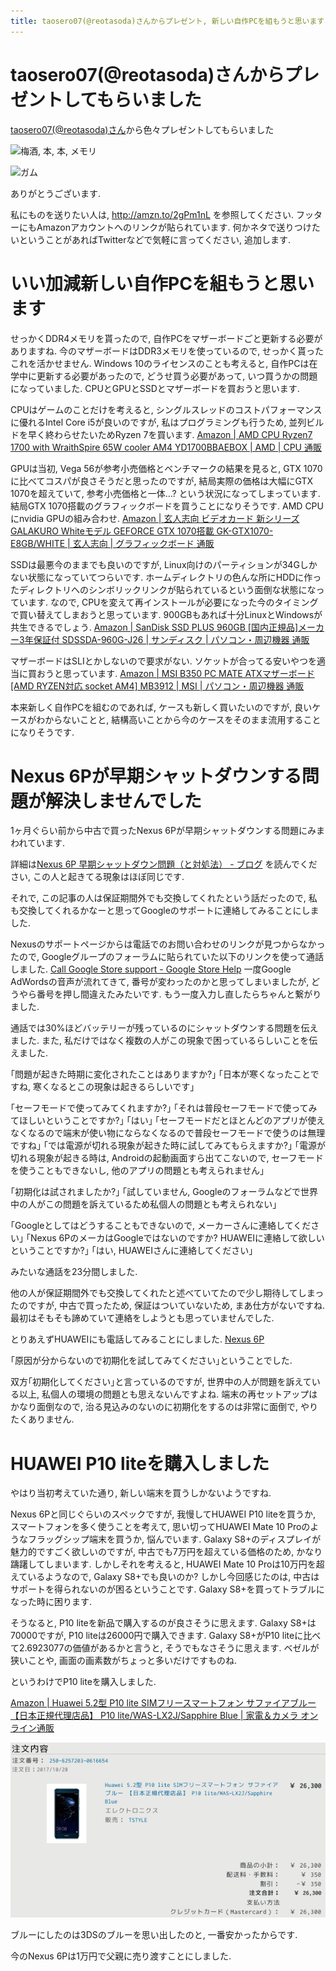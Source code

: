 ```yaml
---
title: taosero07(@reotasoda)さんからプレゼント, 新しい自作PCを組もうと思います, Nexus 6Pが早期シャットダウンする問題が未解決, HUAWEI P10 liteを購入しました
---
```


# taosero07(@reotasoda)さんからプレゼントしてもらいました

[taosero07(\@reotasoda)さん](https://twitter.com/reotasoda)から色々プレゼントしてもらいました

![梅酒, 本, 本, メモリ](/asset/IMG_20171027_204958.jpg)

![ガム](/asset/IMG_20171028_173334.jpg)

ありがとうございます.

私にものを送りたい人は,
<http://amzn.to/2gPm1nL>
を参照してください.
フッターにもAmazonアカウントへのリンクが貼られています.
何かネタで送りつけたいということがあればTwitterなどで気軽に言ってください,
追加します.

# いい加減新しい自作PCを組もうと思います

せっかくDDR4メモリを貰ったので,
自作PCをマザーボードごと更新する必要がありますね.
今のマザーボードはDDR3メモリを使っているので,
せっかく貰ったこれを活かせません.
Windows 10のライセンスのことも考えると,
自作PCは在学中に更新する必要があったので,
どうせ買う必要があって,
いつ買うかの問題になっていました.
CPUとGPUとSSDとマザーボードを買おうと思います.

CPUはゲームのことだけを考えると,
シングルスレッドのコストパフォーマンスに優れるIntel Core i5が良いのですが,
私はプログラミングも行うため,
並列ビルドを早く終わらせたいためRyzen 7を買います.
[Amazon | AMD CPU Ryzen7 1700 with WraithSpire 65W cooler AM4 YD1700BBAEBOX | AMD | CPU 通販](http://amzn.to/2yS2gmr)

GPUは当初,
Vega 56が参考小売価格とベンチマークの結果を見ると,
GTX 1070に比べてコスパが良さそうだと思ったのですが,
結局実際の価格は大幅にGTX 1070を超えていて,
参考小売価格と一体…?
という状況になってしまっています.
結局GTX 1070搭載のグラフィックボードを買うことになりそうです.
AMD CPUにnvidia GPUの組み合わせ.
[Amazon | 玄人志向 ビデオカード 新シリーズGALAKURO Whiteモデル GEFORCE GTX 1070搭載 GK-GTX1070-E8GB/WHITE | 玄人志向 | グラフィックボード 通販](http://amzn.to/2gQzyLY)

SSDは最悪今のままでも良いのですが,
Linux向けのパーティションが34Gしかない状態になっていてつらいです.
ホームディレクトリの色んな所にHDDに作ったディレクトリへのシンボリックリンクが貼られているという面倒な状態になっています.
なので,
CPUを変えて再インストールが必要になった今のタイミングで買い替えてしまおうと思っています.
900GBもあれば十分LinuxとWindowsが共生できるでしょう.
[Amazon | SanDisk SSD PLUS 960GB [国内正規品]メーカー3年保証付 SDSSDA-960G-J26 | サンディスク | パソコン・周辺機器 通販](http://amzn.to/2ySitZ2)

マザーボードはSLIとかしないので要求がない.
ソケットが合ってる安いやつを適当に買おうと思っています.
[Amazon | MSI B350 PC MATE ATXマザーボード [AMD RYZEN対応 socket AM4] MB3912 | MSI | パソコン・周辺機器 通販](http://amzn.to/2yY7SuZ)

本来新しく自作PCを組むのであれば,
ケースも新しく買いたいのですが,
良いケースがわからないことと,
結構高いことから今のケースをそのまま流用することになりそうです.

# Nexus 6Pが早期シャットダウンする問題が解決しませんでした

1ヶ月ぐらい前から中古で買ったNexus 6Pが早期シャットダウンする問題にみまわれています.

詳細は[Nexus 6P 早期シャットダウン問題（と対処法） - ブログ](http://xx-prime.hatenablog.com/entry/2017/01/24/222108)
を読んでください,
この人と起きてる現象はほぼ同じです.

それで,
この記事の人は保証期間外でも交換してくれたという話だったので,
私も交換してくれるかなーと思ってGoogleのサポートに連絡してみることにしました.

Nexusのサポートページからは電話でのお問い合わせのリンクが見つからなかったので,
Googleグループのフォーラムに貼られていた以下のリンクを使って通話しました.
[Call Google Store support - Google Store Help](https://support.google.com/store/answer/6178715?hl=en&vid=0-735557635920-1509173646370)
一度Google AdWordsの音声が流れてきて,
番号が変わったのかと思ってしまいましたが,
どうやら番号を押し間違えたみたいです.
もう一度入力し直したらちゃんと繋がりました.

通話では30%ほどバッテリーが残っているのにシャットダウンする問題を伝えました.
また,
私だけではなく複数の人がこの現象で困っているらしいことを伝えました.

｢問題が起きた時期に変化されたことはありますか?｣
｢日本が寒くなったことですね,
寒くなるとこの現象は起きるらしいです｣

｢セーフモードで使ってみてくれますか?｣
｢それは普段セーフモードで使ってみてほしいということですか?｣
｢はい｣
｢セーフモードだとほとんどのアプリが使えなくなるので端末が使い物にならなくなるので普段セーフモードで使うのは無理ですね｣
｢では電源が切れる現象が起きた時に試してみてもらえますか?｣
｢電源が切れる現象が起きる時は,
Androidの起動画面すら出てこないので,
セーフモードを使うこともできないし,
他のアプリの問題とも考えられません｣

｢初期化は試されましたか?｣
｢試していません,
Googleのフォーラムなどで世界中の人がこの問題を訴えているため私個人の問題とも考えられない｣

｢Googleとしてはどうすることもできないので,
メーカーさんに連絡してください｣
｢Nexus 6PのメーカはGoogleではないのですか?
HUAWEIに連絡して欲しいということですか?｣
｢はい,
HUAWEIさんに連絡してください｣

みたいな通話を23分間しました.

他の人が保証期間外でも交換してくれたと述べていてたので少し期待してしまったのですが,
中古で買ったため,
保証はついていないため,
まあ仕方がないですね.
最初はそもそも諦めていて連絡をしようとも思っていませんでした.

とりあえずHUAWEIにも電話してみることにしました.
[Nexus 6P](http://consumer.huawei.com/jp/support/phones/nexus6p/)

｢原因が分からないので初期化を試してみてください｣ということでした.

双方｢初期化してください｣と言っているのですが,
世界中の人が問題を訴えている以上,
私個人の環境の問題とも思えないんですよね.
端末の再セットアップはかなり面倒なので,
治る見込みのないのに初期化をするのは非常に面倒で,
やりたくありません.

# HUAWEI P10 liteを購入しました

やはり当初考えていた通り,
新しい端末を買うしかないようですね.

Nexus 6Pと同じぐらいのスペックですが,
我慢してHUAWEI P10 liteを買うか,
スマートフォンを多く使うことを考えて,
思い切ってHUAWEI Mate 10 Proのようなフラッグシップ端末を買うか,
悩んでいます.
Galaxy S8+のディスプレイが魅力的ですごく欲しいのですが,
中古でも7万円を超えている価格のため,
かなり躊躇してしまいます.
しかしそれを考えると,
HUAWEI Mate 10 Proは10万円を超えているようなので,
Galaxy S8+でも良いのか?
しかし今回感じたのは,
中古はサポートを得られないのが困るということです.
Galaxy S8+を買ってトラブルになった時に困ります.

そうなると,
P10 liteを新品で購入するのが良さそうに思えます.
Galaxy S8+は70000ですが,
P10 liteは26000円で購入できます.
Galaxy S8+がP10 liteに比べて2.6923077の価値があるかと言うと,
そうでもなさそうに思えます.
ベゼルが狭いことや,
画面の画素数がちょっと多いだけですものね.

というわけでP10 liteを購入しました.

[Amazon | Huawei 5.2型 P10 lite SIMフリースマートフォン サファイアブルー 【日本正規代理店品】 P10 lite/WAS-LX2J/Sapphire Blue | 家電＆カメラ オンライン通販](http://amzn.to/2gPmqXj)

![Amazonのメール](/asset/screenshot-2017-10-28-08-46-02.png)

ブルーにしたのは3DSのブルーを思い出したのと,
一番安かったからです.

今のNexus 6Pは1万円で父親に売り渡すことにしました.
